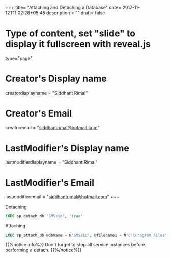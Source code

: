 +++
title= "Attaching and Detaching a Database"
date= 2017-11-12T11:02:28+05:45
description = ""
draft= false
# Type of content, set "slide" to display it fullscreen with reveal.js
type="page"
# Creator's Display name
creatordisplayname = "Siddhant Rimal"
# Creator's Email
creatoremail = "siddhantrimal@hotmail.com"
# LastModifier's Display name
lastmodifierdisplayname = "Siddhant Rimal"
# LastModifier's Email
lastmodifieremail = "siddhantrimal@hotmail.com"
+++

Detaching
```SQL
EXEC sp_detach_db 'SMSsid', 'true'
```

Attaching
```SQL
EXEC sp_attach_db @dbname = N'SMSsid', @filename1 = N'C:\Program Files\Microsoft SQL Server\MSSQL13.MSSQLSERVER\MSSQL\DATA\SMSsid.mdf', @filename2 = N'C:\Program Files\Microsoft SQL Server\MSSQL13.MSSQLSERVER\MSSQL\DATA\SMSsid_log.ldf'
```

{{%notice info%}}
Don't forget to stop all service instances before performing a detach.
{{%/notice%}}
